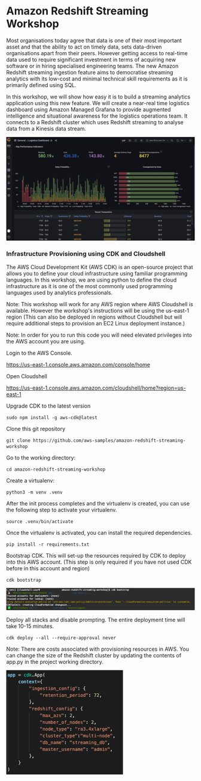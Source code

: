 
# Amazon Redshift Streaming Workshop

Most organisations today agree that data is one of their most important asset and that the ability to act on timely data, sets data-driven organisations apart from their peers. However getting access to real-time data used to require significant investment in terms of acquiring new software or in hiring specialised engineering teams. The new Amazon Redshift streaming ingestion feature aims to democratise streaming analytics with its low-cost and minimal technical skill requirements as it is primarily defined using SQL.

In this workshop, we will show how easy it is to build a streaming analytics application using this new feature. We will create a near-real time logistics dashboard using Amazon Managed Grafana to provide augmented intelligence and situational awareness for the logistics operations team. It connects to a Redshift cluster which uses Redshift streaming to analyse data from a Kinesis data stream. 

![image-20220601123345968](./assets/images/image-20220601123345968.png)



### Infrastructure Provisioning using CDK and Cloudshell

The AWS Cloud Development Kit (AWS CDK) is an open-source project that allows you to define your cloud infrastructure using familiar programming languages. In this workshop, we are using python to define the cloud infrastructure as it is one of the most commonly used programming languages used by analytics professionals.

Note: This workshop will work for any AWS region where AWS Cloudshell is available. However the workshop's instructions will be using the us-east-1 region (This can also be deployed in regions without Cloudshell but will require additional steps to provision an EC2 Linux deployment instance.) 

Note: In order for you to run this code you will need elevated privileges into the AWS account you are using.

Login to the AWS Console.

https://us-east-1.console.aws.amazon.com/console/home

Open Cloudshell

https://us-east-1.console.aws.amazon.com/cloudshell/home?region=us-east-1

Upgrade CDK to the latest version

```
sudo npm install -g aws-cdk@latest
```

Clone this git repository

```
git clone https://github.com/aws-samples/amazon-redshift-streaming-workshop
```

Go to the working directory:

```
cd amazon-redshift-streaming-workshop
```

Create a virtualenv:

```
python3 -m venv .venv
```

After the init process completes and the virtualenv is created, you can use the following
step to activate your virtualenv.

```
source .venv/bin/activate
```


Once the virtualenv is activated, you can install the required dependencies.

```
pip install -r requirements.txt
```

Bootstrap CDK. This will set-up the resources required by CDK to deploy into this AWS account. (This step is only required if you have not used CDK before in this account and region)

```shell
cdk bootstrap
```

![image-20220601093700045](./assets/images/image-20220601093700045.png)

Deploy all stacks and disable prompting. The entire deployment time will take 10-15 minutes.

```
cdk deploy --all --require-approval never
```

Note: There are costs associated with provisioning resources in AWS. You can change the size of the Redshift cluster by updating the contents of app.py in the project working directory.

![image-20220601154014056](./assets/images/image-20220601154014056.png)
